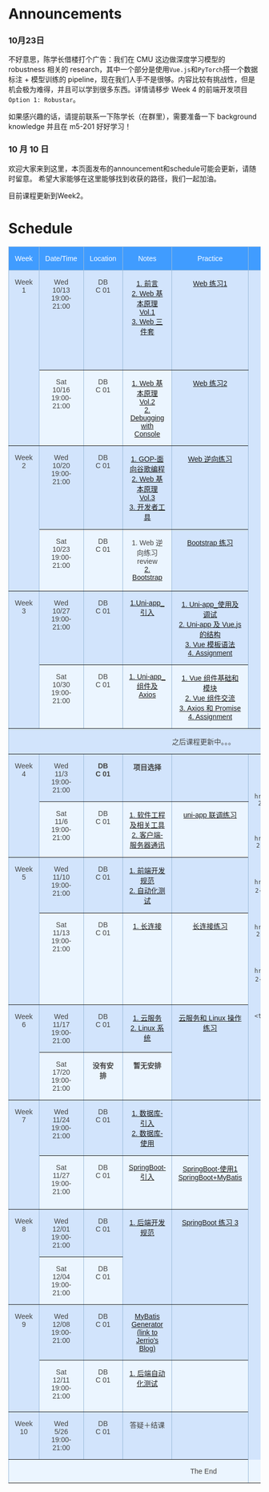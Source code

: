 # Announcements

### 10月23日

不好意思，陈学长借楼打个广告：我们在 CMU 这边做深度学习模型的 robustness 相关的 research，其中一个部分是使用`Vue.js`和`PyTorch`搭一个数据标注 + 模型训练的 pipeline，现在我们人手不是很够。内容比较有挑战性，但是机会极为难得，并且可以学到很多东西。详情请移步 Week 4 的前端开发项目 `Option 1: Robustar`。

如果感兴趣的话，请提前联系一下陈学长（在群里），需要准备一下 background knowledge 并且在 m5-201 好好学习！



### 10 月 10 日
欢迎大家来到这里，本页面发布的announcement和schedule可能会更新，请随时留意。
希望大家能够在这里能够找到收获的路径，我们一起加油。

目前课程更新到Week2。


# Schedule

<style type="text/css">
.tg  {border-collapse:collapse;border-color:#9ABAD9;border-spacing:0;}
.tg td{background-color:#EBF5FF;border-color:#9ABAD9;border-style:solid;border-width:1px;color:#444;
  font-family:Arial, sans-serif;font-size:14px;overflow:hidden;padding:15px 12px;word-break:normal;}
.tg th{background-color:#409cff;border-color:#9ABAD9;border-style:solid;border-width:1px;color:#fff;
  font-family:Arial, sans-serif;font-size:14px;font-weight:normal;overflow:hidden;padding:15px 12px;word-break:normal;}
.tg .tg-c3ow{border-color:inherit;text-align:center;vertical-align:top}
.tg .tg-svo0{background-color:#D2E4FC;border-color:inherit;text-align:center;vertical-align:top}
</style>
<table class="tg">
<thead>
  <tr>
    <th class="tg-c3ow">Week</th>
    <th class="tg-c3ow">Date/Time</th>
    <th class="tg-c3ow">Location</th>
    <th class="tg-c3ow">Notes</th>
    <th class="tg-c3ow">Practice</th>
    <th class="tg-c3ow">Project</th>
    <th class="tg-c3ow">Resources</th>
  </tr>
</thead>
<tbody>
  <tr>
    <td class="tg-svo0" rowspan="2">Week 1</td>
    <td class="tg-svo0">Wed<br>10/13<br>19:00-21:00</td>
    <td class="tg-svo0">DB<br>C 01</td>
    <td class="tg-svo0">
      <a href="../content/introduction">1. 前言</a>
      <br>
      <a href="../content/web-basics/#web-development-basics">2. Web 基本原理 Vol.1</a>
      <br>
      <a href="../content/web-toolkit">3. Web 三件套</a>
    </td>
    <td class="tg-svo0"> <a href="./content/web-basics-practice"> Web 练习1</a></td>
    <td class="tg-svo0" rowspan="6"> <a href="../content/project-1-tetris-in-js">Project 1: Tetris in JS</a></td>
    <td class="tg-svo0">
      <a href="https://www.runoob.com/html/html5-intro.html">1. 菜鸟 HTML 教程</a>
      <br>
      <a href="https://www.runoob.com/css3/css3-tutorial.html">2. 菜鸟 CSS 教程</a>
      <br>
      <a href="https://zh.javascript.info/">3. 现代 JavaScript 教程</a>
      <br>
      <a href="https://developer.mozilla.org/zh-CN/">4. MDN Web Docs</a>
    </td>
  </tr>
  <tr>
    <td class="tg-c3ow">Sat<br>10/16<br>19:00-21:00</td>
    <td class="tg-c3ow">DB<br>C 01</td>
    <td class="tg-c3ow">
      <a href="../content/web-basics/#hyper-text-transfer-protocol-http">1. Web 基本原理 Vol.2</a>
      <br>
      <a href="../content/debugging">2. Debugging with Console</a>
      <br>
    </td>
    <td class="tg-svo0"> <a href="../content/web-toolkit-practice"> Web 练习2</a></td>
    <td class="tg-c3ow"></td>
  </tr>
  <tr>
    <td class="tg-svo0" rowspan="2">Week 2</td>
    <td class="tg-svo0">Wed<br>10/20<br>19:00-21:00</td> <td class="tg-svo0">DB<br>C 01</td>
    <td class="tg-svo0">
      <a href="../content/GOP">1. GOP-面向谷歌编程</a>
      <br>
      <a href="../content/web-basics#_1">2. Web 基本原理 Vol.3</a>
      <br>
      <a href="https://developer.chrome.com/docs/devtools/">3. 开发者工具</a>
      <br>
    </td>
    <td class="tg-svo0"><a href="../content/cracking-a-website-practice">Web 逆向练习</a></td>
    <td class="tg-svo0">
      <a href="https://developer.chrome.com/docs/devtools/">1. Chrome DevTools</a>
    </td>
  </tr>
  <tr>
    <td class="tg-c3ow">Sat<br>10/23<br>19:00-21:00</td>
    <td class="tg-c3ow">DB<br>C 01</td>
    <td class="tg-c3ow">
        1. Web 逆向练习review
        <br>
        <a href="../content/bootstrap">2. Bootstrap</a>
        <br>
    </td>
    <td class="tg-svo0"> <a href="../content/bootstrap-practice"> Bootstrap 练习</a></td>
    <td class="tg-c3ow">
        <a href="https://angrytools.com/css-generator/border/">1. Bootstrap 官方文档</a>
      <br>
      <a href="https://getbootstrap.com/docs/5.0/getting-started/introduction/">2. CSS 特效生成器</a>
      <br>
     </td>
  </tr>
  <tr>
    <td class="tg-svo0" rowspan="2">Week 3</td>
    <td class="tg-svo0">Wed<br>10/27<br>19:00-21:00</td>
    <td class="tg-svo0">DB<br>C 01</td>
    <td class="tg-svo0">
      <a href="../content/Uni-app_guidance">1.Uni-app_引入</a>
      <br>
    </td>
    <td class="tg-svo0">
      <a href='../content/Uni-app/Uni-app_use'>1. Uni-app_使用及调试</a>
      <br>
      <a href="../content/Uni-app/Uni-app_Vue_js">2. Uni-app 及 Vue.js 的结构</a>
      <br>
      <a href='../content/Uni-app/Vue_model'>3. Vue 模板语法</a>
      <br>
      <a href='../content/Uni-app/Uni-app_use'>4. Assignment</a>
      <br>
    </td>
    <td class="tg-svo0">

      <br>
    
    </td>
  </tr>
  <tr>
    <td class="tg-c3ow">Sat<br>10/30<br>19:00-21:00</td>
    <td class="tg-c3ow">DB<br>C 01</td>
    <td class="tg-c3ow">
      <a href="../content/Uni-app_conp_Axios">1. Uni-app_组件及Axios</a>
      <br>
    </td>
    <td class="tg-c3ow">
    	<a href="../content/Uni-app_and_Axios/Vue_base_and_model">1. Vue 组件基础和模块</a>
      <br>
      <a href="../content/Uni-app_and_Axios/Vue_commun">2. Vue 组件交流</a>
      <br>
      <a href="../content/Uni-app_and_Axios/Axios_and_Promise">3. Axios 和 Promise</a>
      <br>
      <a href="../content/Uni-app_and_Axios/Assignment">4. Assignment</a>
      <br>
    </td>
    <td class="tg-c3ow">
      <a href="https://uniapp.dcloud.io/"> 1. uni-app 官网</a>
      <br>
    </td>
  </tr>
  <tr>
    <td class="tg-svo0" colspan="7">之后课程更新中。。。</td>
  </tr>
  <tr>
    <td class="tg-svo0" rowspan="2">Week 4</td>
    <td class="tg-svo0">Wed<br>11/3<br>19:00-21:00</td>
    <td class="tg-svo0"><b>DB<b><br>C 01</td>
    <td class="tg-svo0">
      <b>项目选择</b>
      <br>
    </td>
    <td class="tg-svo0"></td>
    <td class="tg-svo0" rowspan="6">
      <a href="../content/project-2">Project 2: 前端开发项目</a>
      <br>

      <br>
      <a href="../content/project-2-1-robustar">Option 1: Robustar</a>
      <br>
      <!-- <br>
      <a href="../content/project-2-2-forum">Option 2: m5-201 平台前端</a>
      <br>
      <br>
      <a href="../content/project-2-3-website">Option 3: 零下五度官网</a>
      <br>
      <br>
      <a href="../content/project-2-4-tree-hole">Option 4: “树洞”前端 </a>
      <br>
      <br>
      <a href="../content/project-2-5-orange">Option 5: “橘否”前端</a>
      <br> -->
      <br>
    </td>
    <td class="tg-svo0"></td>
  </tr> <tr>
    <td class="tg-c3ow">Sat<br>11/6<br>19:00-21:00</td>
    <td class="tg-c3ow">DB<br>C 01</td>
    <td class="tg-c3ow">
      <a href="../content/se-and-tools">1. 软件工程及相关工具</a>
      <br>
      <a href="../content/client-server">2. 客户端-服务器通讯</a>
      <br>
    </td>
    <td class="tg-c3ow">
      <a href="../content/uni-app-practice">uni-app 联调练习</a>
    </td>
    <td class="tg-c3ow"></td>
  </tr>
  <tr>
    <td class="tg-svo0" rowspan="2">Week 5</td>
    <td class="tg-svo0">Wed<br>11/10<br>19:00-21:00</td>
    <td class="tg-svo0">DB<br>C 01</td>
    <td class="tg-svo0">
      <a href="../content/best-practice-frontend">1. 前端开发规范</a>
      <br>
      <a href="../content/automated-testing">2. 自动化测试</a>
      <br>
    </td>
    <td class="tg-svo0"></td>
    <td class="tg-svo0"></td>
  </tr>
  <tr>
    <td class="tg-c3ow">Sat<br>11/13<br>19:00-21:00</td>
    <td class="tg-c3ow">DB<br>C 01</td>
    <td class="tg-c3ow">
      <a href="../content/websocket">1. 长连接</a>
    </td>
    <td class="tg-c3ow">
      <a href="../content/websocket-practice">长连接练习</a>
    </td>
    <td class="tg-c3ow">
      <a href="https://www.liaoxuefeng.com/wiki/1022910821149312/1108898947791072">1. 请阅读完 MVVM <br>以及五个子页面</a> 
      <br>
      <a href="https://uniapp.dcloud.io/api/request/websocket"> 2. uni-app WebSocket 文档</a>
      <br>
      <a href="https://www.bilibili.com/video/BV1564y1U7zd/">3. 录像</a>
    </td>
  </tr><tr>
    <td class="tg-svo0" rowspan="2">Week 6</td>
    <td class="tg-svo0">Wed<br>11/17<br>19:00-21:00</td>
    <td class="tg-svo0">DB<br>C 01</td>
    <td class="tg-svo0">
      <a href="../content/cloud-service">1. 云服务</a>
      <br>
      <a href="../content/linux">2. Linux 系统</a>
      <br>
    </td>
    <td class="tg-svo0" rowspan="2"> 
      <a href="../content/linux-practice">云服务和 Linux 操作练习</a>
    </td>
    <td class="tg-svo0" rowspan="2">
      <a href="https://vim-adventures.com/">1. Vim 游戏</a>
      <br>
      <a href="https://www.bilibili.com/video/BV12K4y1P7o1/">2. 录像</a>
    </td>
  </tr>
  <tr>
    <td class="tg-c3ow">Sat<br>17/20<br>19:00-21:00</td>
    <td class="tg-c3ow"><b>没有安排</b></td>
    <td class="tg-c3ow">
        <b>暂无安排</b>
    </td>
  </tr>
  <tr>
    <td class="tg-svo0" rowspan="2">Week 7</td>
    <td class="tg-svo0">Wed<br>11/24<br>19:00-21:00</td>
    <td class="tg-svo0">DB<br>C 01</td>
    <td class="tg-svo0">
      <a href="../content/database_guidance">1. 数据库-引入</a>
      <br>
      <a href="../content/database_deployment">2. 数据库-使用</a>
    </td>
    <td class="tg-svo0">
    <!--  <a href="../content/spring-boot-practice-1">数据库-练习</a>  -->
    </td>
    <td class="tg-svo0" rowspan="8">
      <a href="../content/project-2">Project 3: 企业项目后端</a>
    </td>
    <td class="tg-svo0">
     <a href="https://maven.apache.org/guides/getting-started/">1. Maven 入门</a>
        <br>
        <a href="https://www.bilibili.com/video/BV1ra4y1t7rs?from=search&seid=1215952686030783862">2. 服务器软件大科普</a>
    </td>
  </tr>
  <tr>
    <td class="tg-c3ow">Sat<br>11/27<br>19:00-21:00</td>
    <td class="tg-c3ow">DB<br>C 01</td>
    <td class="tg-c3ow">
      <a href="../content/spring-boot-guidance">SpringBoot-引入</a>
      <br>
    </td>
    <td class="tg-c3ow">
      <a href="../content/spring-boot-use">SpringBoot-使用1</a>
      <br>
      <a href="../content/spring-boot-mybatis">SpringBoot+MyBatis</a>
    </td>
    <td class="tg-c3ow">
      <a href="https://www.cnblogs.com/ityouknow/p/6037431.html">1. 不错的 Mybatis 配置 Checklist</a>
    </td>
  </tr>
  <tr>
    <td class="tg-svo0" rowspan="2">Week 8</td>
    <td class="tg-svo0">Wed<br>12/01<br>19:00-21:00</td>
    <td class="tg-svo0">DB<br>C 01</td>
    <td class="tg-svo0" rowspan="2">
      <a href="../content/best-practice-backend">1. 后端开发规范</a>
      <br>
    </td>
    <td class="tg-svo0" rowspan="2">
      <a href="../content/spring-boot-practice-3">SpringBoot 练习 3</a>
    </td>
    <td class="tg-svo0">
      <a href="../content/resources/best-practice.pdf">1. 阿里开发规范</a>
    </td>
  </tr>
  <tr>
    <td class="tg-c3ow">Sat<br>12/04<br>19:00-21:00</td>
    <td class="tg-c3ow">DB<br>C 01</td>
    <td class="tg-c3ow"></td>
  </tr>
  <tr>
    <td class="tg-svo0" rowspan="2">Week 9</td>
    <td class="tg-svo0">Wed<br>12/08<br>19:00-21:00</td>
    <td class="tg-svo0">DB<br>C 01</td>
    <td class="tg-svo0">
      <a href="https://jerriodaddy.github.io/2021/05/09/springboot-mybatis-generator/"> MyBatis Generator <br> (link to Jerrio's Blog)</a>
    </td>
    <td class="tg-svo0"></td>
    <td class="tg-svo0"></td>
  </tr>
  <tr>
    <td class="tg-c3ow">Sat<br>12/11<br>19:00-21:00</td>
    <td class="tg-c3ow">DB<br>C 01</td>
    <td class="tg-c3ow">
      <a href="../content/automated-testing-backend">1. 后端自动化测试</a>
      <br>
    </td>
    <td class="tg-c3ow"></td>
    <td class="tg-c3ow">
      <a href="https://docs.spring.io/spring-boot/docs/1.4.1.RELEASE/reference/htmlsingle/#boot-features-testing-spring-boot-applications">1. SpringBoot 测试官方文档</a>
    </td>
  </tr>
  <tr>
    <td class="tg-svo0">Week 10</td>
    <td class="tg-svo0">Wed<br>5/26<br>19:00-21:00</td>
    <td class="tg-svo0">DB<br>C 01</td>
    <td class="tg-svo0">答疑＋结课</td>
    <td class="tg-svo0"></td>
    <td class="tg-svo0"></td>
  </tr>

 <!-- <tr>
    <td class="tg-c3ow">TBD</td>
    <td class="tg-c3ow">待定</td>
    <td class="tg-c3ow"><b>团建！！！</b></td>
    <td class="tg-c3ow"></td>
    <td class="tg-c3ow"></td>
  </tr>

-->

<tr><td class="tg-c3ow" colspan="7">The End</td></tr>
<!--
  <tr>
    <td class="tg-svo0" rowspan="2">Week 5</td>
    <td class="tg-svo0">Placeholder</td>
    <td class="tg-svo0">Placeholder</td>
    <td class="tg-svo0">Placeholder</td>
    <td class="tg-svo0">Placeholder</td>
    <td class="tg-svo0">Placeholder</td>
  </tr>
  <tr>
    <td class="tg-c3ow">Placeholder</td>
    <td class="tg-c3ow">Placeholder</td>
    <td class="tg-c3ow">Placeholder</td>
    <td class="tg-c3ow">Placeholder</td>
    <td class="tg-c3ow">Placeholder</td>
  </tr>
  <tr>
    <td class="tg-svo0" rowspan="2">Week 5</td>
    <td class="tg-svo0">Placeholder</td>
    <td class="tg-svo0">Placeholder</td>
    <td class="tg-svo0">Placeholder</td>
    <td class="tg-svo0">Placeholder</td>
    <td class="tg-svo0">Placeholder</td>
  </tr>
  <tr>
    <td class="tg-c3ow">Placeholder</td>
    <td class="tg-c3ow">Placeholder</td>
    <td class="tg-c3ow">Placeholder</td>
    <td class="tg-c3ow">Placeholder</td>
    <td class="tg-c3ow">Placeholder</td>
  </tr>
  <tr>
    <td class="tg-svo0" rowspan="2">Week 5</td>
    <td class="tg-svo0">Placeholder</td>
    <td class="tg-svo0">Placeholder</td>
    <td class="tg-svo0">Placeholder</td>
    <td class="tg-svo0">Placeholder</td>
    <td class="tg-svo0">Placeholder</td>
  </tr>
  <tr>
    <td class="tg-c3ow">Placeholder</td>
    <td class="tg-c3ow">Placeholder</td>
    <td class="tg-c3ow">Placeholder</td>
    <td class="tg-c3ow">Placeholder</td>
    <td class="tg-c3ow">Placeholder</td>
  </tr>
  <tr>
    <td class="tg-svo0" rowspan="2">Week 5</td>
    <td class="tg-svo0">Placeholder</td>
    <td class="tg-svo0">Placeholder</td>
    <td class="tg-svo0">Placeholder</td>
    <td class="tg-svo0">Placeholder</td>
    <td class="tg-svo0">Placeholder</td>
  </tr>
  <tr>
    <td class="tg-c3ow">Placeholder</td>
    <td class="tg-c3ow">Placeholder</td>
    <td class="tg-c3ow">Placeholder</td>
    <td class="tg-c3ow">Placeholder</td>
    <td class="tg-c3ow">Placeholder</td>
  </tr> 
-->
</tbody>
</table>



